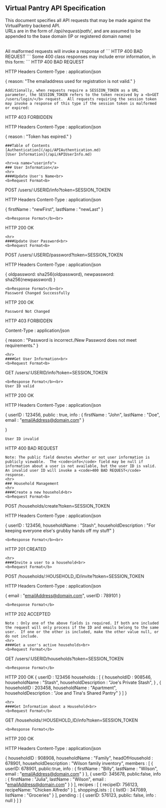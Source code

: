 ## Virtual Pantry API Specification
This document specifies all API requests that may be made against the VirtualPantry backend API.
<br>
URLs are in the form of */api/request/path/*, and are assumed to be appended to the base domain (IP or registered domain name)

<br>
All malformed requests will invoke a response of 
```
HTTP 400 BAD REQUEST
```
Some 400 class responses may include error information, in this form:
```
HTTP 400 BAD REQUEST

HTTP Headers
Content-Type : application/json

{
  reason: "The emailaddress used for registration is not valid."
}
```
Additionally, when requests require a SESSION_TOKEN as a URL parameter, the SESSION_TOKEN refers to the token received by a <b>GET /users/login/</b> request.  All requests requiring the session token may invoke a response of this type if the session token is malformed or expired:
```
HTTP 403 FORBIDDEN

HTTP Headers
Content-Type : application/json

{
	reason : "Token has expired."
}
```
###Table of Contents
[Authentication](/api/APIAuthentication.md)
[User Information](/api/APIUserInfo.md)

<hr><a name="userinfo">
### User Information</a>
<hr>
####Update User's Name<br>
<b>Request Format<b>
```
POST /users/:USERID/info?token=SESSION_TOKEN

HTTP Headers
Content-Type : application/json

{
  firstName : "newFirst",
  lastName : "newLast"
}
```
<b>Response Format</b><br>
```
HTTP 200 OK
```
<hr>
####Update User Password<br>
<b>Request Format<b>
```
POST /users/:USERID/password?token=SESSION_TOKEN

HTTP Headers
Content-Type : application/json

{
  oldpassword: sha256(oldpassword),
  newpassword: sha256(newpassword)
}
```
<b>Response Format</b><br>
Password Changed Successfully
```
HTTP 200 OK
```
Password Not Changed
```
HTTP 403 FORBIDDEN

Content-Type : application/json

{
	reason : "Password is incorrect./New Password does not meet requirements."
}
```
<hr>
####Get User Information<br>
<b>Request Format<b>
```
GET /users/:USERID/info?token=SESSION_TOKEN
```
<b>Response Format</b><br>
User ID valid
```
HTTP 200 OK

HTTP Headers
Content-Type : application/json

{
	userID : 123456,
	public : true,
	info : {
		firstName : "John",
		lastName : "Doe",
		email : "emailAddress@domain.com"
	}
	
}
```
User ID invalid
```
HTTP 400 BAD REQUEST
```
Note: The public field denotes whether or not user information is publicly viewable.  The <code>info</code> field may be null if information about a user is not available, but the user ID is valid.  An invalid user ID will invoke a <code>400 BAD REQUEST</code> response.
<hr>
### Household Management
<hr>
####Create a new household<br>
<b>Request Format<b>
```
POST /households/create?token=SESSION_TOKEN

HTTP Headers
Content-Type : application/json

{
  userID : 123456,
  householdName : "Stash",
  householdDescription : "For keeping everyone else's grubby hands off my stuff"
}
```
<b>Response Format</b><br>
```
HTTP 201 CREATED
```
<hr>
####Invite a user to a household<br>
<b>Request Format</b>
```
POST /households/:HOUSEHOLD_ID/invite?token=SESSION_TOKEN

HTTP Headers
Content-Type : application/json

{
	email : "emailAddress@domain.com",
	userID : 789101
}
```
<b>Response Format</b>
```
HTTP 202 ACCEPTED
```
Note : Only one of the above fields is required. If both are included the request will only process if the ID and emails belong to the same user.  If one or the other is included, make the other value null, or do not include.
<hr>
####Get a user's active households<br>
<b>Request Format</b>
```
GET /users/:USERID/households?token=SESSION_TOKEN
```
<b>Response Format</b>
```
HTTP 200 OK
{
	userID : 123456
	households : [
		{
			householdID : 908546,
			householdName : "Stash",
			householdDescription : "Joe's Private Stash",
		} , 
		{
			householdID : 203458,
			householdName : "Apartment",
			householdDescription : "Joe and Tina's Shared Pantry"
		}
	]
}
```
<hr>
####Get Information about a Household<br>
<b>Request Format</b>
```
GET /households/:HOUSEHOLD_ID/info?token=SESSION_TOKEN
```
<b>Response Format</b>
```
HTTP 200 OK

HTTP Headers
Content-Type : application/json

{
  householdID : 908908,
  householdName : "Family",
  headOfHousehold : 678901,
  householdDescription : "Wilson family inventory",
  members : [
	  {
		  userID: 678901,
		  public:true,
		  info : {
			  firstName : "Billy",
			  lastName : "Wilson",
			  email : "emailAddress@domain.com"
		  }
	  },
	  {
		  userID: 345678,
		  public:false,
		  info : {
			  firstName : "Julia",
			  lastName : "Wilson",
			  email : "emailAddress@domain.com"
		  }
	  }
  ],
  recipes : [
	  {
		  recipeID: 756123,
		  recipeName: "Chicken Alfredo"
	  }
  ],
  shoppingLists : [
	  {
		  listID : 347089,
		  listName : "Groceries"
	  }
  ],
  pending : [
	  {
		  userID: 576123,
		  public: false,
		  info : null
	  }
  ]
}
```